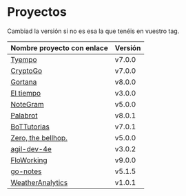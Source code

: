 # Proyectos

Cambiad la versión si no es esa la que tenéis en vuestro tag.

| Nombre proyecto con enlace                                              | Versión |
|-------------------------------------------------------------------------|---------|
| [Tyempo](https://github.com/Phyton-es-mi-typo/tyempo)                   | v7.0.0  |
| [CryptoGo](https://github.com/CriptoInfo/CryptoGo)                      | v7.0.0  |
| [Gortana](https://github.com/Pibes-GRX/Gortana)                         | v8.0.0  |
| [El tiempo](https://github.com/tddgrupo4/TDD-Grupo-4)                   | v3.0.0  |
| [NoteGram](https://github.com/NoteGramBot/NoteGram)                     | v5.0.0  |
| [Palabrot](https://github.com/ScalaBot-Team/PalaBrot)                   | v8.0.1  |
| [BoTTutorias](https://github.com/BoTTuros/BoTTutorias)                  | v7.0.1  |
|    [Zero, the bellhop.](https://github.com/monium/zero)                 | v5.0.0  |
|    [agil-dev-4e](https://github.com/Kobedinho/agil-dev-4e)              | v3.0.2  |
|    [FloWorking](https://github.com/PalomitaTeam/FloWorking)             | v9.0.0  |
|    [go-notes](https://github.com/Golang-EC/go-notes)                    | v5.1.5  |
| [WeatherAnalytics](https://github.com/crislinfrajo/WeatherAnalytics)    | v1.0.1  |
